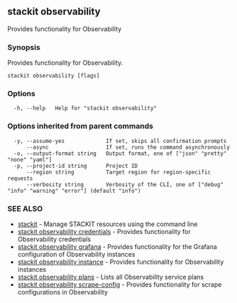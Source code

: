 ## stackit observability

Provides functionality for Observability

### Synopsis

Provides functionality for Observability.

```
stackit observability [flags]
```

### Options

```
  -h, --help   Help for "stackit observability"
```

### Options inherited from parent commands

```
  -y, --assume-yes             If set, skips all confirmation prompts
      --async                  If set, runs the command asynchronously
  -o, --output-format string   Output format, one of ["json" "pretty" "none" "yaml"]
  -p, --project-id string      Project ID
      --region string          Target region for region-specific requests
      --verbosity string       Verbosity of the CLI, one of ["debug" "info" "warning" "error"] (default "info")
```

### SEE ALSO

* [stackit](./stackit.md)	 - Manage STACKIT resources using the command line
* [stackit observability credentials](./stackit_observability_credentials.md)	 - Provides functionality for Observability credentials
* [stackit observability grafana](./stackit_observability_grafana.md)	 - Provides functionality for the Grafana configuration of Observability instances
* [stackit observability instance](./stackit_observability_instance.md)	 - Provides functionality for Observability instances
* [stackit observability plans](./stackit_observability_plans.md)	 - Lists all Observability service plans
* [stackit observability scrape-config](./stackit_observability_scrape-config.md)	 - Provides functionality for scrape configurations in Observability

